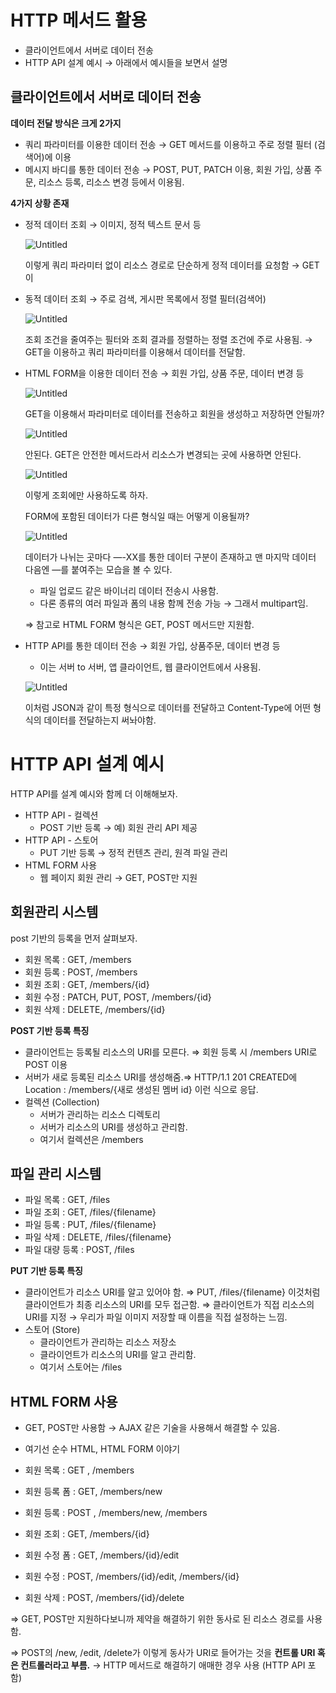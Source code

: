 # HTTP 메서드 활용

- 클라이언트에서 서버로 데이터 전송
- HTTP API 설계 예시 → 아래에서 예시들을 보면서 설명

## 클라이언트에서 서버로 데이터 전송

**데이터 전달 방식은 크게 2가지**

- 쿼리 파라미터를 이용한 데이터 전송 → GET 메서드를 이용하고 주로 정렬 필터 (검색어)에 이용
- 메시지 바디를 통한 데이터 전송 → POST, PUT, PATCH 이용, 회원 가입, 상품 주문, 리소스 등록, 리소스 변경 등에서 이용됨.

**4가지 상황 존재**

- 정적 데이터 조회 → 이미지, 정적 텍스트 문서 등
    
    ![Untitled](https://s3.us-west-2.amazonaws.com/secure.notion-static.com/e964e25c-1d84-4f4d-b69a-bff44fb9ec02/Untitled.png?X-Amz-Algorithm=AWS4-HMAC-SHA256&X-Amz-Content-Sha256=UNSIGNED-PAYLOAD&X-Amz-Credential=AKIAT73L2G45EIPT3X45%2F20230101%2Fus-west-2%2Fs3%2Faws4_request&X-Amz-Date=20230101T164735Z&X-Amz-Expires=86400&X-Amz-Signature=5807d7a2454cd99a5e85a55d91a7b67239f08f11b4da6f94a5d637f2fcf9bf00&X-Amz-SignedHeaders=host&response-content-disposition=filename%3D%22Untitled.png%22&x-id=GetObject)
    
    이렇게 쿼리 파라미터 없이 리소스 경로로 단순하게 정적 데이터를 요청함 → GET 이
    
- 동적 데이터 조회 → 주로 검색, 게시판 목록에서 정렬 필터(검색어)
    
    ![Untitled](https://s3.us-west-2.amazonaws.com/secure.notion-static.com/7e3853e9-fbbe-44d5-9633-fb4604e7ba18/Untitled.png?X-Amz-Algorithm=AWS4-HMAC-SHA256&X-Amz-Content-Sha256=UNSIGNED-PAYLOAD&X-Amz-Credential=AKIAT73L2G45EIPT3X45%2F20230101%2Fus-west-2%2Fs3%2Faws4_request&X-Amz-Date=20230101T164802Z&X-Amz-Expires=86400&X-Amz-Signature=112e67bd30c241d249292da6a6744647946e72bd56b58eaac654086dafbc226c&X-Amz-SignedHeaders=host&response-content-disposition=filename%3D%22Untitled.png%22&x-id=GetObject)
    
    조회 조건을 줄여주는 필터와 조회 결과를 정렬하는 정렬 조건에 주로 사용됨. → GET을 이용하고 쿼리 파라미터를 이용해서 데이터를 전달함.
    
- HTML FORM을 이용한 데이터 전송 → 회원 가입, 상품 주문, 데이터 변경 등
    
    ![Untitled](https://s3.us-west-2.amazonaws.com/secure.notion-static.com/3b9309e3-4c03-4f2e-9de1-ceb17b111954/Untitled.png?X-Amz-Algorithm=AWS4-HMAC-SHA256&X-Amz-Content-Sha256=UNSIGNED-PAYLOAD&X-Amz-Credential=AKIAT73L2G45EIPT3X45%2F20230101%2Fus-west-2%2Fs3%2Faws4_request&X-Amz-Date=20230101T164815Z&X-Amz-Expires=86400&X-Amz-Signature=183d09c1786b68cfa9460b00eb70751edff9c609bfbe3218e10757608547bc13&X-Amz-SignedHeaders=host&response-content-disposition=filename%3D%22Untitled.png%22&x-id=GetObject)
    
    GET을 이용해서 파라미터로 데이터를 전송하고 회원을 생성하고 저장하면 안될까?
    
    ![Untitled](https://s3.us-west-2.amazonaws.com/secure.notion-static.com/ba138970-add1-4870-8018-0b52a99703e2/Untitled.png?X-Amz-Algorithm=AWS4-HMAC-SHA256&X-Amz-Content-Sha256=UNSIGNED-PAYLOAD&X-Amz-Credential=AKIAT73L2G45EIPT3X45%2F20230101%2Fus-west-2%2Fs3%2Faws4_request&X-Amz-Date=20230101T164827Z&X-Amz-Expires=86400&X-Amz-Signature=7465202a46623b0736fe8a239e76adcc018e1a9085a048d25f6ebeb58b03ee17&X-Amz-SignedHeaders=host&response-content-disposition=filename%3D%22Untitled.png%22&x-id=GetObject)
    
    안된다. GET은 안전한 메서드라서 리소스가 변경되는 곳에 사용하면 안된다.
    
    ![Untitled](https://s3.us-west-2.amazonaws.com/secure.notion-static.com/407846ed-dd17-47b3-9bed-20c9d717a35b/Untitled.png?X-Amz-Algorithm=AWS4-HMAC-SHA256&X-Amz-Content-Sha256=UNSIGNED-PAYLOAD&X-Amz-Credential=AKIAT73L2G45EIPT3X45%2F20230101%2Fus-west-2%2Fs3%2Faws4_request&X-Amz-Date=20230101T164845Z&X-Amz-Expires=86400&X-Amz-Signature=c40f3725dfd8cfa6486c9eb9a686f8757032d93a860e3e2499ffc90b583e6e75&X-Amz-SignedHeaders=host&response-content-disposition=filename%3D%22Untitled.png%22&x-id=GetObject)
    
    이렇게 조회에만 사용하도록 하자.
    
    FORM에 포함된 데이터가 다른 형식일 때는 어떻게 이용될까?
    
    ![Untitled](https://s3.us-west-2.amazonaws.com/secure.notion-static.com/1cdbf724-5116-43c3-9e48-574f59f1b4da/Untitled.png?X-Amz-Algorithm=AWS4-HMAC-SHA256&X-Amz-Content-Sha256=UNSIGNED-PAYLOAD&X-Amz-Credential=AKIAT73L2G45EIPT3X45%2F20230101%2Fus-west-2%2Fs3%2Faws4_request&X-Amz-Date=20230101T164857Z&X-Amz-Expires=86400&X-Amz-Signature=fa67564081aaf6d1117af1e326e0daaaf4904de92ff39fa03c8ec9695c3f793f&X-Amz-SignedHeaders=host&response-content-disposition=filename%3D%22Untitled.png%22&x-id=GetObject)
    
    데이터가 나뉘는 곳마다 —-XX를 통한 데이터 구분이 존재하고 맨 마지막 데이터 다음엔 —를 붙여주는 모습을 볼 수 있다.
    
    - 파일 업로드 같은 바이너리 데이터 전송시 사용함.
    - 다론 종류의 여러 파일과 폼의 내용 함께 전송 가능 → 그래서 multipart임.
    
    ⇒ 참고로 HTML FORM 형식은 GET, POST 메서드만 지원함.
    
- HTTP API를 통한 데이터 전송 → 회원 가입, 상품주문, 데이터 변경 등
    - 이는 서버 to 서버, 앱 클라이언트, 웹 클라이언트에서 사용됨.
    
    ![Untitled](https://s3.us-west-2.amazonaws.com/secure.notion-static.com/481be154-509e-4555-90b6-2153deb0ee15/Untitled.png?X-Amz-Algorithm=AWS4-HMAC-SHA256&X-Amz-Content-Sha256=UNSIGNED-PAYLOAD&X-Amz-Credential=AKIAT73L2G45EIPT3X45%2F20230101%2Fus-west-2%2Fs3%2Faws4_request&X-Amz-Date=20230101T164914Z&X-Amz-Expires=86400&X-Amz-Signature=27a32cf079f85766dc421a608cb6814389f83782fad5ef2ac34f1db57f45d3fa&X-Amz-SignedHeaders=host&response-content-disposition=filename%3D%22Untitled.png%22&x-id=GetObject)
    
    이처럼 JSON과 같이 특정 형식으로 데이터를 전달하고 Content-Type에 어떤 형식의 데이터를 전달하는지 써놔야함.
    

# HTTP API 설계 예시

HTTP API를 설계 예시와 함께 더 이해해보자.

- HTTP API - 컬렉션
    - POST 기반 등록 → 예) 회원 관리 API 제공
- HTTP API - 스토어
    - PUT 기반 등록 → 정적 컨텐츠 관리, 원격 파일 관리
- HTML FORM 사용
    - 웹 페이지 회원 관리 → GET, POST만 지원

## 회원관리 시스템

post 기반의 등록을 먼저 살펴보자.

- 회원 목록 : GET, /members
- 회원 등록 : POST, /members
- 회원 조회 : GET, /members/{id}
- 회원 수정 : PATCH, PUT, POST, /members/{id}
- 회원 삭제 : DELETE, /members/{id}

**POST 기반 등록 특징**

- 클라이언트는 등록될 리소스의 URI를 모른다. ⇒ 회원 등록 시 /members URI로 POST 이용
- 서버가 새로 등록된 리소스 URI를 생성해줌.⇒ HTTP/1.1 201 CREATED에 Location : /members/{새로 생성된 멤버 id} 이런 식으로 응답.
- 컬렉션 (Collection)
    - 서버가 관리하는 리소스 디렉토리
    - 서버가 리소스의 URI를 생성하고 관리함.
    - 여기서 컬렉션은 /members

## 파일 관리 시스템

- 파일 목록 : GET, /files
- 파일 조회 : GET, /files/{filename}
- 파일 등록 : PUT, /files/{filename}
- 파일 삭제 : DELETE, /files/{filename}
- 파일 대량 등록 : POST, /files

**PUT 기반 등록 특징**

- 클라이언트가 리소스 URI를 알고 있어야 함. ⇒ PUT, /files/{filename} 이것처럼 클라이언트가 최종 리소스의 URI를 모두 접근함. ⇒ 클라이언트가 직접 리소스의 URI를 지정 → 우리가 파일 이미지 저장할 때 이름을 직접 설정하는 느낌.
- 스토어 (Store)
    - 클라이언트가 관리하는 리소스 저장소
    - 클라이언트가 리소스의 URI를 알고 관리함.
    - 여기서 스토어는 /files

## HTML FORM 사용

- GET, POST만 사용함 → AJAX 같은 기술을 사용해서 해결할 수 있음.
- 여기선 순수 HTML, HTML FORM 이야기

- 회원 목록 : GET , /members
- 회원 등록 폼 : GET, /members/new
- 회원 등록 : POST , /members/new, /members
- 회원 조회 : GET, /members/{id}
- 회원 수정 폼 : GET, /members/{id}/edit
- 회원 수정 : POST, /members/{id}/edit, /members/{id}
- 회원 삭제 : POST, /members/{id}/delete

⇒ GET, POST만 지원하다보니까 제약을 해결하기 위한 동사로 된 리소스 경로를 사용함.

⇒ POST의 /new, /edit, /delete가 이렇게 동사가 URI로 들어가는 것을 **컨트롤 URI 혹은 컨트롤러라고 부름.** → HTTP 메서드로 해결하기 애매한 경우 사용 (HTTP API 포함)
